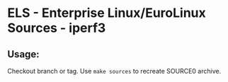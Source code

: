 # ELS - Enterprise Linux/EuroLinux Sources - iperf3
 
## Usage:
  Checkout branch or tag. Use `make sources` to recreate  SOURCE0 archive.
